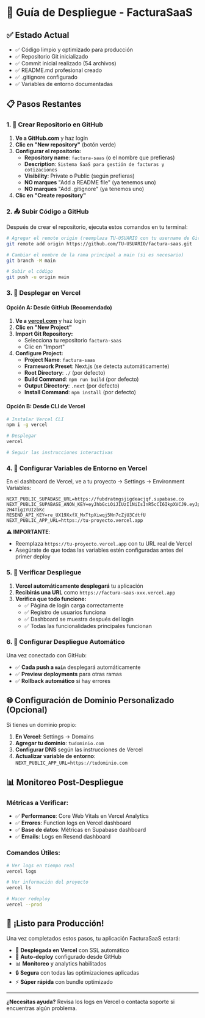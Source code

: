 # 🚀 Guía de Despliegue - FacturaSaaS

## ✅ Estado Actual
- ✅ Código limpio y optimizado para producción
- ✅ Repositorio Git inicializado
- ✅ Commit inicial realizado (54 archivos)
- ✅ README.md profesional creado
- ✅ .gitignore configurado
- ✅ Variables de entorno documentadas

## 📋 Pasos Restantes

### 1. 🐙 Crear Repositorio en GitHub

1. **Ve a GitHub.com** y haz login
2. **Clic en "New repository"** (botón verde)
3. **Configurar el repositorio:**
   - **Repository name**: `factura-saas` (o el nombre que prefieras)
   - **Description**: `Sistema SaaS para gestión de facturas y cotizaciones`
   - **Visibility**: Private o Public (según prefieras)
   - **NO marques** "Add a README file" (ya tenemos uno)
   - **NO marques** "Add .gitignore" (ya tenemos uno)
4. **Clic en "Create repository"**

### 2. 📤 Subir Código a GitHub

Después de crear el repositorio, ejecuta estos comandos en tu terminal:

```bash
# Agregar el remote origin (reemplaza TU-USUARIO con tu username de GitHub)
git remote add origin https://github.com/TU-USUARIO/factura-saas.git

# Cambiar el nombre de la rama principal a main (si es necesario)
git branch -M main

# Subir el código
git push -u origin main
```

### 3. 🚀 Desplegar en Vercel

#### Opción A: Desde GitHub (Recomendado)
1. **Ve a [vercel.com](https://vercel.com)** y haz login
2. **Clic en "New Project"**
3. **Import Git Repository:**
   - Selecciona tu repositorio `factura-saas`
   - Clic en "Import"
4. **Configure Project:**
   - **Project Name**: `factura-saas`
   - **Framework Preset**: Next.js (se detecta automáticamente)
   - **Root Directory**: `./` (por defecto)
   - **Build Command**: `npm run build` (por defecto)
   - **Output Directory**: `.next` (por defecto)
   - **Install Command**: `npm install` (por defecto)

#### Opción B: Desde CLI de Vercel
```bash
# Instalar Vercel CLI
npm i -g vercel

# Desplegar
vercel

# Seguir las instrucciones interactivas
```

### 4. 🔧 Configurar Variables de Entorno en Vercel

En el dashboard de Vercel, ve a tu proyecto → Settings → Environment Variables:

```env
NEXT_PUBLIC_SUPABASE_URL=https://fubdratmgsjigdeacjqf.supabase.co
NEXT_PUBLIC_SUPABASE_ANON_KEY=eyJhbGciOiJIUzI1NiIsInR5cCI6IkpXVCJ9.eyJpc3MiOiJzdXBhYmFzZSIsInJlZiI6ImZ1YmRyYXRtZ3NqaWdkZWFjanFmIiwicm9sZSI6ImFub24iLCJpYXQiOjE3NTIyMDExNDIsImV4cCI6MjA2Nzc3NzE0Mn0.hdGTkSVlKTTjxX1BOgi83tLMfRAs-2H4Tig1YUIzbKc
RESEND_API_KEY=re_UX19XxfX_MxTtpXiwqj5Nn7cZjU3CdtfU
NEXT_PUBLIC_APP_URL=https://tu-proyecto.vercel.app
```

**⚠️ IMPORTANTE**: 
- Reemplaza `https://tu-proyecto.vercel.app` con tu URL real de Vercel
- Asegúrate de que todas las variables estén configuradas antes del primer deploy

### 5. 🎯 Verificar Despliegue

1. **Vercel automáticamente desplegará** tu aplicación
2. **Recibirás una URL** como `https://factura-saas-xxx.vercel.app`
3. **Verifica que todo funcione:**
   - ✅ Página de login carga correctamente
   - ✅ Registro de usuarios funciona
   - ✅ Dashboard se muestra después del login
   - ✅ Todas las funcionalidades principales funcionan

### 6. 🔄 Configurar Despliegue Automático

Una vez conectado con GitHub:
- ✅ **Cada push a `main`** desplegará automáticamente
- ✅ **Preview deployments** para otras ramas
- ✅ **Rollback automático** si hay errores

## 🌐 Configuración de Dominio Personalizado (Opcional)

Si tienes un dominio propio:

1. **En Vercel**: Settings → Domains
2. **Agregar tu dominio**: `tudominio.com`
3. **Configurar DNS** según las instrucciones de Vercel
4. **Actualizar variable de entorno**: `NEXT_PUBLIC_APP_URL=https://tudominio.com`

## 📊 Monitoreo Post-Despliegue

### Métricas a Verificar:
- ✅ **Performance**: Core Web Vitals en Vercel Analytics
- ✅ **Errores**: Function logs en Vercel dashboard
- ✅ **Base de datos**: Métricas en Supabase dashboard
- ✅ **Emails**: Logs en Resend dashboard

### Comandos Útiles:
```bash
# Ver logs en tiempo real
vercel logs

# Ver información del proyecto
vercel ls

# Hacer redeploy
vercel --prod
```

## 🎉 ¡Listo para Producción!

Una vez completados estos pasos, tu aplicación FacturaSaaS estará:
- 🚀 **Desplegada en Vercel** con SSL automático
- 🔄 **Auto-deploy** configurado desde GitHub
- 📊 **Monitoreo** y analytics habilitados
- 🔒 **Segura** con todas las optimizaciones aplicadas
- ⚡ **Súper rápida** con bundle optimizado

---

**¿Necesitas ayuda?** Revisa los logs en Vercel o contacta soporte si encuentras algún problema.